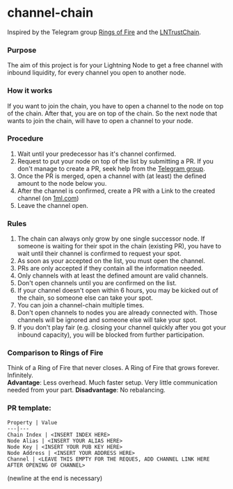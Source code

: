 # channel-chain
Inspired by the Telegram group [Rings of Fire](https://t.me/joinchat/Uao0Z_hBequXkeB0) and the [LNTrustChain](https://www.takethetorch.online/).

### Purpose
The aim of this project is for your Lightning Node to get a free channel with inbound liquidity, for every channel you open to another node.

### How it works
If you want to join the chain, you have to open a channel to the node on top of the chain. After that, you are on top of the chain. So the next node that wants to join the chain, will have to open a channel to your node.

### Procedure
1) Wait until your predecessor has it's channel confirmed.
2) Request to put your node on top of the list by submitting a PR. If you don't manage to create a PR, seek help from the [Telegram group](https://t.me/channel-chain).
3) Once the PR is merged, open a channel with (at least) the defined amount to the node below you.
4) After the channel is confirmed, create a PR with a Link to the created channel (on [1ml.com](https://1ml.com))
5) Leave the channel open.

### Rules
1) The chain can always only grow by one single successor node. If someone is waiting for their spot in the chain (existing PR), you have to wait until their channel is confirmed to request your spot.
2) As soon as your accepted on the list, you must open the channel.
3) PRs are only accepted if they contain all the information needed.
4) Only channels with at least the defined amount are valid channels.
5) Don't open channels until you are confirmed on the list.
6) If your channel doesn't open within 6 hours, you may be kicked out of the chain, so someone else can take your spot.
7) You can join a channel-chain multiple times.
8) Don't open channels to nodes you are already connected with. Those channels will be ignored and someone else will take your spot.
9) If you don't play fair (e.g. closing your channel quickly after you got your inbound capacity), you will be blocked from further participation.

### Comparison to Rings of Fire
Think of a Ring of Fire that never closes. A Ring of Fire that grows forever. Infinitely.  
**Advantage**: Less overhead. Much faster setup. Very little communication needed from your part.
**Disadvantage**: No rebalancing.

### PR template:
```
Property | Value
---|---
Chain Index | <INSERT INDEX HERE>
Node Alias | <INSERT YOUR ALIAS HERE>
Node Key | <INSERT YOUR PUB KEY HERE>
Node Address | <INSERT YOUR ADDRESS HERE>
Channel | <LEAVE THIS EMPTY FOR THE REQUES, ADD CHANNEL LINK HERE AFTER OPENING OF CHANNEL>

```
(newline at the end is necessary)
